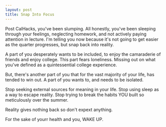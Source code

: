 ```yaml
---
layout: post
title: Snap Into Focus
---
```


Post CalHacks, you've been slumping. All honestly, you've been sleeping through your feelings, neglecting homework, and not actively paying attention in lecture. I'm telling you now because it's not going to get easier as the quarter progresses, but snap back into reality. 

A part of you desperately wants to be included, to enjoy the camaraderie of friends and enjoy college. This part fears loneliness. Missing out on what you've defined as a quintessential college experience. 

But, there's another part of you that for the vast majority of your life, has tended to win out. A part of you wants to, and needs to be isolated. 

Stop seeking external sources for meaning in your life. Stop using sleep as a way to escape reality. Stop trying to break the habits YOU built so meticulously over the summer.

Reality gives nothing back so don't expext anything. 

For the sake of yourr health and you, WAKE UP. 
